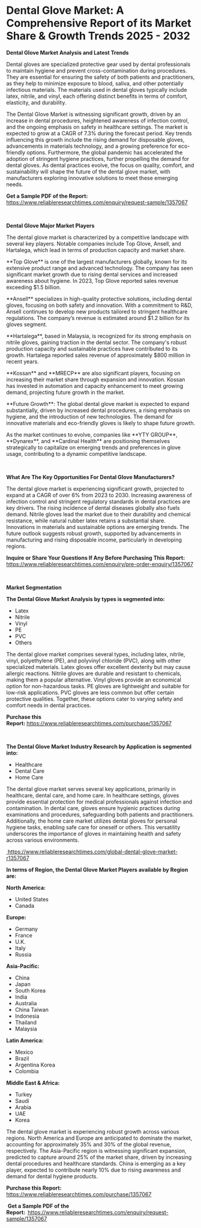 <p><h1>Dental Glove Market: A Comprehensive Report of its Market Share & Growth Trends 2025 - 2032</h1></p><p><strong>Dental Glove Market Analysis and Latest Trends</strong></p>
<p><p>Dental gloves are specialized protective gear used by dental professionals to maintain hygiene and prevent cross-contamination during procedures. They are essential for ensuring the safety of both patients and practitioners, as they help to minimize exposure to blood, saliva, and other potentially infectious materials. The materials used in dental gloves typically include latex, nitrile, and vinyl, each offering distinct benefits in terms of comfort, elasticity, and durability.</p><p>The Dental Glove Market is witnessing significant growth, driven by an increase in dental procedures, heightened awareness of infection control, and the ongoing emphasis on safety in healthcare settings. The market is expected to grow at a CAGR of 7.3% during the forecast period. Key trends influencing this growth include the rising demand for disposable gloves, advancements in materials technology, and a growing preference for eco-friendly options. Furthermore, the global pandemic has accelerated the adoption of stringent hygiene practices, further propelling the demand for dental gloves. As dental practices evolve, the focus on quality, comfort, and sustainability will shape the future of the dental glove market, with manufacturers exploring innovative solutions to meet these emerging needs.</p></p>
<p><strong>Get a Sample PDF of the Report:&nbsp;</strong> <a href="https://www.reliableresearchtimes.com/enquiry/request-sample/1357067?utm_campaign=3311&utm_medium=2&utm_source=Github&utm_content=ia&utm_term=13042025&utm_id=dental-glove">https://www.reliableresearchtimes.com/enquiry/request-sample/1357067</a></p>
<p>&nbsp;</p>
<p><strong>Dental Glove Major Market Players</strong></p>
<p><p>The dental glove market is characterized by a competitive landscape with several key players. Notable companies include Top Glove, Ansell, and Hartalega, which lead in terms of production capacity and market share.</p><p>**Top Glove** is one of the largest manufacturers globally, known for its extensive product range and advanced technology. The company has seen significant market growth due to rising dental services and increased awareness about hygiene. In 2023, Top Glove reported sales revenue exceeding $1.5 billion.</p><p>**Ansell** specializes in high-quality protective solutions, including dental gloves, focusing on both safety and innovation. With a commitment to R&D, Ansell continues to develop new products tailored to stringent healthcare regulations. The company’s revenue is estimated around $1.2 billion for its gloves segment.</p><p>**Hartalega**, based in Malaysia, is recognized for its strong emphasis on nitrile gloves, gaining traction in the dental sector. The company's robust production capacity and sustainable practices have contributed to its growth. Hartalega reported sales revenue of approximately $800 million in recent years.</p><p>**Kossan** and **MRECP** are also significant players, focusing on increasing their market share through expansion and innovation. Kossan has invested in automation and capacity enhancement to meet growing demand, projecting future growth in the market.</p><p>**Future Growth**: The global dental glove market is expected to expand substantially, driven by increased dental procedures, a rising emphasis on hygiene, and the introduction of new technologies. The demand for innovative materials and eco-friendly gloves is likely to shape future growth.</p><p>As the market continues to evolve, companies like **YTY GROUP**, **Dynarex**, and **Cardinal Health** are positioning themselves strategically to capitalize on emerging trends and preferences in glove usage, contributing to a dynamic competitive landscape.</p></p>
<p>&nbsp;</p>
<p><strong>What Are The Key Opportunities For Dental Glove Manufacturers?</strong></p>
<p><p>The dental glove market is experiencing significant growth, projected to expand at a CAGR of over 6% from 2023 to 2030. Increasing awareness of infection control and stringent regulatory standards in dental practices are key drivers. The rising incidence of dental diseases globally also fuels demand. Nitrile gloves lead the market due to their durability and chemical resistance, while natural rubber latex retains a substantial share. Innovations in materials and sustainable options are emerging trends. The future outlook suggests robust growth, supported by advancements in manufacturing and rising disposable income, particularly in developing regions.</p></p>
<p><strong>Inquire or Share Your Questions If Any Before Purchasing This Report:</strong> <a href="https://www.reliableresearchtimes.com/enquiry/pre-order-enquiry/1357067?utm_campaign=3311&utm_medium=2&utm_source=Github&utm_content=ia&utm_term=13042025&utm_id=dental-glove">https://www.reliableresearchtimes.com/enquiry/pre-order-enquiry/1357067</a></p>
<p>&nbsp;</p>
<p><strong>Market Segmentation</strong></p>
<p><strong>The Dental Glove Market Analysis by types is segmented into:</strong></p>
<p><ul><li>Latex</li><li>Nitrile</li><li>Vinyl</li><li>PE</li><li>PVC</li><li>Others</li></ul></p>
<p><p>The dental glove market comprises several types, including latex, nitrile, vinyl, polyethylene (PE), and polyvinyl chloride (PVC), along with other specialized materials. Latex gloves offer excellent dexterity but may cause allergic reactions. Nitrile gloves are durable and resistant to chemicals, making them a popular alternative. Vinyl gloves provide an economical option for non-hazardous tasks. PE gloves are lightweight and suitable for low-risk applications. PVC gloves are less common but offer certain protective qualities. Together, these options cater to varying safety and comfort needs in dental practices.</p></p>
<p><strong>Purchase this Report:&nbsp;</strong><a href="https://www.reliableresearchtimes.com/purchase/1357067?utm_campaign=3311&utm_medium=2&utm_source=Github&utm_content=ia&utm_term=13042025&utm_id=dental-glove">https://www.reliableresearchtimes.com/purchase/1357067</a></p>
<p>&nbsp;</p>
<p><strong>The Dental Glove Market Industry Research by Application is segmented into:</strong></p>
<p><ul><li>Healthcare</li><li>Dental Care</li><li>Home Care</li></ul></p>
<p><p>The dental glove market serves several key applications, primarily in healthcare, dental care, and home care. In healthcare settings, gloves provide essential protection for medical professionals against infection and contamination. In dental care, gloves ensure hygienic practices during examinations and procedures, safeguarding both patients and practitioners. Additionally, the home care market utilizes dental gloves for personal hygiene tasks, enabling safe care for oneself or others. This versatility underscores the importance of gloves in maintaining health and safety across various environments.</p></p>
<p><a href="https://www.reliableresearchtimes.com/global-dental-glove-market-r1357067?utm_campaign=3311&utm_medium=2&utm_source=Github&utm_content=ia&utm_term=13042025&utm_id=dental-glove">&nbsp;https://www.reliableresearchtimes.com/global-dental-glove-market-r1357067</a></p>
<p><strong>In terms of Region, the Dental Glove Market Players available by Region are:</strong></p>
<p>
    <p> <strong> North America: </strong>
        <ul>
            <li>United States</li>
            <li>Canada</li>
        </ul>
        </p> 
    <p> <strong> Europe: </strong>
        <ul>
            <li>Germany</li>
            <li>France</li>
            <li>U.K.</li>
            <li>Italy</li>
            <li>Russia</li>
        </ul>
        </p> 
    <p> <strong> Asia-Pacific: </strong>
        <ul>
            <li>China</li>
            <li>Japan</li>
            <li>South Korea</li>
            <li>India</li>
            <li>Australia</li>
            <li>China Taiwan</li>
            <li>Indonesia</li>
            <li>Thailand</li>
            <li>Malaysia</li>
        </ul>
        </p> 
    <p> <strong> Latin America: </strong>
        <ul>
            <li>Mexico</li>
            <li>Brazil</li>
            <li>Argentina Korea</li>
            <li>Colombia</li>
        </ul>
        </p> 
    <p> <strong> Middle East & Africa: </strong>
        <ul>
            <li>Turkey</li>
            <li>Saudi</li>
            <li>Arabia</li>
            <li>UAE</li>
            <li>Korea</li>
        </ul>
    </p>
    </p>
<p><p>The dental glove market is experiencing robust growth across various regions. North America and Europe are anticipated to dominate the market, accounting for approximately 35% and 30% of the global revenue, respectively. The Asia-Pacific region is witnessing significant expansion, predicted to capture around 25% of the market share, driven by increasing dental procedures and healthcare standards. China is emerging as a key player, expected to contribute nearly 10% due to rising awareness and demand for dental hygiene products.</p></p>
<p><strong>Purchase this Report: </strong><a href="https://www.reliableresearchtimes.com/purchase/1357067?utm_campaign=3311&utm_medium=2&utm_source=Github&utm_content=ia&utm_term=13042025&utm_id=dental-glove">https://www.reliableresearchtimes.com/purchase/1357067</a></p>
<p>&nbsp;<strong>Get a Sample PDF of the Report:&nbsp;&nbsp;</strong><a href="https://www.reliableresearchtimes.com/enquiry/request-sample/1357067?utm_campaign=3311&utm_medium=2&utm_source=Github&utm_content=ia&utm_term=13042025&utm_id=dental-glove">https://www.reliableresearchtimes.com/enquiry/request-sample/1357067</a></p>
<p><strong></strong></p>
<p><p></p><p></p><p></p></p>